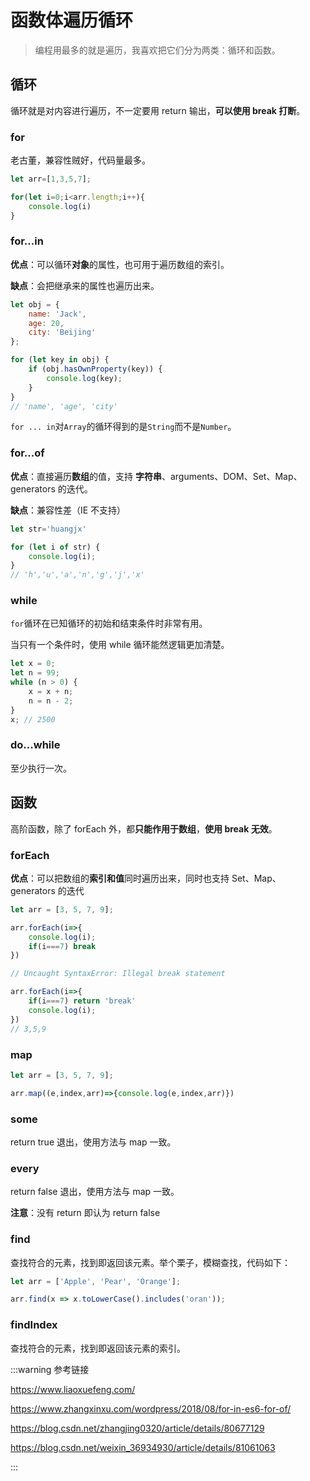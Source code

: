 # 函数体遍历循环

> 编程用最多的就是遍历，我喜欢把它们分为两类：循环和函数。

## 循环

循环就是对内容进行遍历，不一定要用 return 输出，**可以使用 break 打断**。

### for

老古董，兼容性贼好，代码量最多。

```javascript
let arr=[1,3,5,7];

for(let i=0;i<arr.length;i++){
    console.log(i)
}
```

### for...in

**优点**：可以循环**对象**的属性，也可用于遍历数组的索引。

**缺点**：会把继承来的属性也遍历出来。

```js
let obj = {
    name: 'Jack',
    age: 20,
    city: 'Beijing'
};

for (let key in obj) {
    if (obj.hasOwnProperty(key)) {
        console.log(key); 
    }
}
// 'name', 'age', 'city'
```

`for ... in`对`Array`的循环得到的是`String`而不是`Number`。

### for...of

**优点**：直接遍历**数组**的值，支持 **字符串**、arguments、DOM、Set、Map、generators 的迭代。

**缺点**：兼容性差（IE 不支持）

```js
let str='huangjx'

for (let i of str) {
    console.log(i); 
}
// 'h','u','a','n','g','j','x'
```

### while

`for`循环在已知循环的初始和结束条件时非常有用。

当只有一个条件时，使用 while 循环能然逻辑更加清楚。

```js
let x = 0;
let n = 99;
while (n > 0) {
    x = x + n;
    n = n - 2;
}
x; // 2500
```

### do...while

至少执行一次。

## 函数

高阶函数，除了 forEach 外，都**只能作用于数组**，**使用 break 无效**。

### forEach

**优点**：可以把数组的**索引和值**同时遍历出来，同时也支持 Set、Map、generators 的迭代

```js
let arr = [3, 5, 7, 9];

arr.forEach(i=>{
    console.log(i);
    if(i===7) break
})

// Uncaught SyntaxError: Illegal break statement

arr.forEach(i=>{
    if(i===7) return 'break'
    console.log(i);
})
// 3,5,9
```

### map

```js
let arr = [3, 5, 7, 9];

arr.map((e,index,arr)=>{console.log(e,index,arr)})
```

### some

return true 退出，使用方法与 map 一致。

### every

return false  退出，使用方法与 map 一致。

**注意**：没有 return 即认为 return false

### find

查找符合的元素，找到即返回该元素。举个栗子，模糊查找，代码如下：

```js
let arr = ['Apple', 'Pear', 'Orange'];

arr.find(x => x.toLowerCase().includes('oran'));
```

### findIndex

查找符合的元素，找到即返回该元素的索引。



:::warning 参考链接

https://www.liaoxuefeng.com/

https://www.zhangxinxu.com/wordpress/2018/08/for-in-es6-for-of/

https://blog.csdn.net/zhangjing0320/article/details/80677129

https://blog.csdn.net/weixin_36934930/article/details/81061063

:::